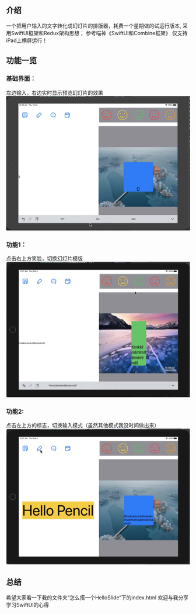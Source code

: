 ## 介绍
一个把用户输入的文字转化成幻灯片的排版器，耗费一个星期做的试运行版本, 采用SwiftUI框架和Redux架构思想；
参考喵神《SwiftUI和Combine框架》
仅支持iPad上横屏运行！

## 功能一览
### 基础界面：
左边输入，右边实时显示预览幻灯片的效果
![1](https://github.com/Plorde/HelloSlideTry/raw/master/1.png) 


### 功能1：
点击右上方笑脸，切换幻灯片模版
![2](https://github.com/Plorde/HelloSlideTry/raw/master/2.png)  


### 功能2: 
点击左上方的标志，切换输入模式（虽然其他模式我没时间做出来）
![3](https://github.com/Plorde/HelloSlideTry/raw/master/3.png)  


## 总结
希望大家看一下我的文件夹“怎么搭一个HelloSlide“下的index.html
欢迎与我分享学习SwiftUI的心得

